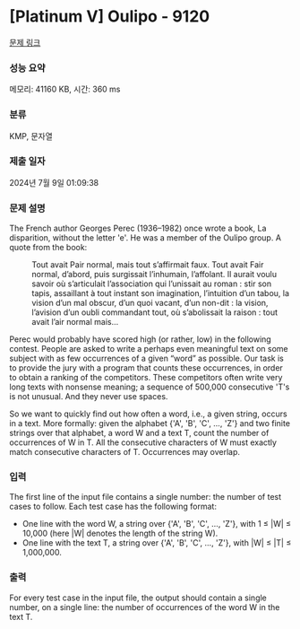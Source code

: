 # [Platinum V] Oulipo - 9120 

[문제 링크](https://www.acmicpc.net/problem/9120) 

### 성능 요약

메모리: 41160 KB, 시간: 360 ms

### 분류

KMP, 문자열

### 제출 일자

2024년 7월 9일 01:09:38

### 문제 설명

<p>The French author Georges Perec (1936–1982) once wrote a book, La disparition, without the letter 'e'. He was a member of the Oulipo group. A quote from the book:</p>

<p style="margin-left: 40px;">Tout avait Pair normal, mais tout s’affirmait faux. Tout avait Fair normal, d’abord, puis surgissait l’inhumain, l’affolant. Il aurait voulu savoir où s’articulait l’association qui l’unissait au roman : stir son tapis, assaillant à tout instant son imagination, l’intuition d’un tabou, la vision d’un mal obscur, d’un quoi vacant, d’un non-dit : la vision, l’avision d’un oubli commandant tout, où s’abolissait la raison : tout avait l’air normal mais…</p>

<p>Perec would probably have scored high (or rather, low) in the following contest. People are asked to write a perhaps even meaningful text on some subject with as few occurrences of a given “word” as possible. Our task is to provide the jury with a program that counts these occurrences, in order to obtain a ranking of the competitors. These competitors often write very long texts with nonsense meaning; a sequence of 500,000 consecutive 'T's is not unusual. And they never use spaces.</p>

<p>So we want to quickly find out how often a word, i.e., a given string, occurs in a text. More formally: given the alphabet {'A', 'B', 'C', …, 'Z'} and two finite strings over that alphabet, a word W and a text T, count the number of occurrences of W in T. All the consecutive characters of W must exactly match consecutive characters of T. Occurrences may overlap.</p>

### 입력 

 <p>The first line of the input file contains a single number: the number of test cases to follow. Each test case has the following format:</p>

<ul>
	<li>One line with the word W, a string over {'A', 'B', 'C', …, 'Z'}, with 1 ≤ |W| ≤ 10,000 (here |W| denotes the length of the string W).</li>
	<li>One line with the text T, a string over {'A', 'B', 'C', …, 'Z'}, with |W| ≤ |T| ≤ 1,000,000.</li>
</ul>

### 출력 

 <p>For every test case in the input file, the output should contain a single number, on a single line: the number of occurrences of the word W in the text T.</p>


